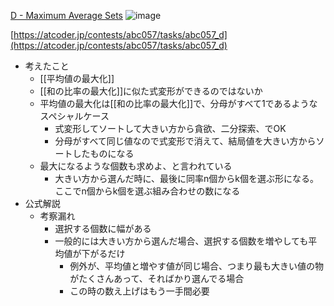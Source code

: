 
[D - Maximum Average Sets](https://atcoder.jp/contests/abc057/tasks/abc057_d)
![image](https://gyazo.com/9ee13215fbf4593c34a2ae8317907ae2/thumb/1000)

[https://atcoder.jp/contests/abc057/tasks/abc057_d](https://atcoder.jp/contests/abc057/tasks/abc057_d)

- 考えたこと
    - [[平均値の最大化]]
    - [[和の比率の最大化]]に似た式変形ができるのではないか
    - 平均値の最大化は[[和の比率の最大化]]で、分母がすべて1であるようなスペシャルケース
        - 式変形してソートして大きい方から貪欲、二分探索、でOK
        - 分母がすべて同じ値なので式変形で消えて、結局値を大きい方からソートしたものになる
    - 最大になるような個数も求めよ、と言われている
        - 大きい方から選んだ時に、最後に同率n個からk個を選ぶ形になる。ここでn個からk個を選ぶ組み合わせの数になる
- 公式解説
    - 考察漏れ
        - 選択する個数に幅がある
        - 一般的には大きい方から選んだ場合、選択する個数を増やしても平均値が下がるだけ
            - 例外が、平均値と増やす値が同じ場合、つまり最も大きい値の物がたくさんあって、そればかり選んでる場合
            - この時の数え上げはもう一手間必要
